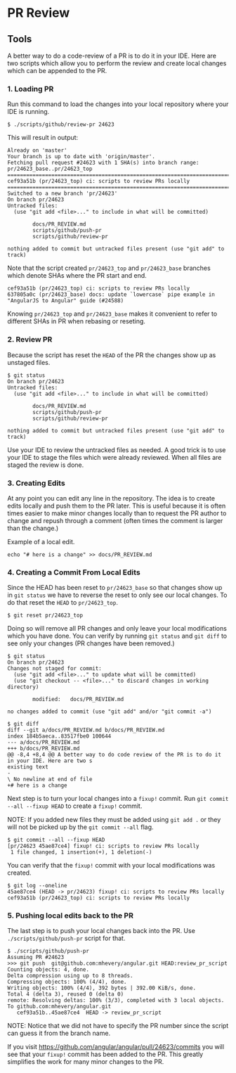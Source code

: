 # PR Review

## Tools

A better way to do a code-review of a PR is to do it in your IDE.
Here are two scripts which allow you to perform the review and create local changes which can be appended to the PR.

### 1. Loading PR

Run this command to load the changes into your local repository where your IDE is running.

```
$ ./scripts/github/review-pr 24623
```

This will result in output:

```
Already on 'master'
Your branch is up to date with 'origin/master'.
Fetching pull request #24623 with 1 SHA(s) into branch range: pr/24623_base..pr/24623_top
======================================================================================
cef93a51b (pr/24623_top) ci: scripts to review PRs locally
======================================================================================
Switched to a new branch 'pr/24623'
On branch pr/24623
Untracked files:
  (use "git add <file>..." to include in what will be committed)

        docs/PR_REVIEW.md
        scripts/github/push-pr
        scripts/github/review-pr

nothing added to commit but untracked files present (use "git add" to track)
```

Note that the script created `pr/24623_top` and `pr/24623_base` branches which denote SHAs where the PR start and end.

```
cef93a51b (pr/24623_top) ci: scripts to review PRs locally
637805a0c (pr/24623_base) docs: update `lowercase` pipe example in "AngularJS to Angular" guide (#24588)
```

Knowing `pr/24623_top` and `pr/24623_base` makes it convenient to refer to different SHAs in PR when rebasing or reseting. 

### 2. Review PR

Because the script has reset the `HEAD` of the PR the changes show up as unstaged files.

```
$ git status
On branch pr/24623
Untracked files:
  (use "git add <file>..." to include in what will be committed)

        docs/PR_REVIEW.md
        scripts/github/push-pr
        scripts/github/review-pr

nothing added to commit but untracked files present (use "git add" to track)
```

Use your IDE to review the untracked files as needed.
A good trick is to use your IDE to stage the files which were already reviewed.
When all files are staged the review is done.

### 3. Creating Edits

At any point you can edit any line in the repository.
The idea is to create edits locally and push them to the PR later.
This is useful because it is often times easier to make minor changes locally than to request the PR author to change and repush through a comment (often times the comment is larger than the change.)

Example of a local edit.
```
echo "# here is a change" >> docs/PR_REVIEW.md
```

### 4. Creating a Commit From Local Edits

Since the HEAD has been reset to `pr/24623_base` so that changes show up in `git status` we have to reverse the reset to only see our local changes.
To do that reset the `HEAD` to `pr/24623_top`.

```
$ git reset pr/24623_top
```

Doing so will remove all PR changes and only leave your local modifications which you have done.
You can verify by running `git status` and `git diff` to see only your changes (PR changes have been removed.)

```
$ git status
On branch pr/24623
Changes not staged for commit:
  (use "git add <file>..." to update what will be committed)
  (use "git checkout -- <file>..." to discard changes in working directory)

        modified:   docs/PR_REVIEW.md

no changes added to commit (use "git add" and/or "git commit -a")
```
```
$ git diff
diff --git a/docs/PR_REVIEW.md b/docs/PR_REVIEW.md
index 184b5aeca..83517fbe0 100644
--- a/docs/PR_REVIEW.md
+++ b/docs/PR_REVIEW.md
@@ -8,4 +8,4 @@ A better way to do code review of the PR is to do it in your IDE. Here are two s
existing text
-
\ No newline at end of file
+# here is a change
```

Next step is to turn your local changes into a `fixup!` commit.
Run `git commit --all --fixup HEAD` to create a `fixup!` commit.

NOTE: If you added new files they must be added using `git add .` or they will not be picked up by the `git commit --all` flag.

```
$ git commit --all --fixup HEAD
[pr/24623 45ae87ce4] fixup! ci: scripts to review PRs locally
 1 file changed, 1 insertion(+), 1 deletion(-)
```

You can verify that the `fixup!` commit with your local modifications was created.
```
$ git log --oneline
45ae87ce4 (HEAD -> pr/24623) fixup! ci: scripts to review PRs locally
cef93a51b (pr/24623_top) ci: scripts to review PRs locally
```

### 5. Pushing local edits back to the PR

The last step is to push your local changes back into the PR. 
Use `./scripts/github/push-pr` script for that.

```
$ ./scripts/github/push-pr
Assuming PR #24623
>>> git push  git@github.com:mhevery/angular.git HEAD:review_pr_script
Counting objects: 4, done.
Delta compression using up to 8 threads.
Compressing objects: 100% (4/4), done.
Writing objects: 100% (4/4), 392 bytes | 392.00 KiB/s, done.
Total 4 (delta 3), reused 0 (delta 0)
remote: Resolving deltas: 100% (3/3), completed with 3 local objects.
To github.com:mhevery/angular.git
   cef93a51b..45ae87ce4  HEAD -> review_pr_script
```

NOTE: Notice that we did not have to specify the PR number since the script can guess it from the branch name.

If you visit https://github.com/angular/angular/pull/24623/commits you will see that your `fixup!` commit has been added to the PR.
This greatly simplifies the work for many minor changes to the PR. 

